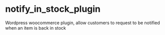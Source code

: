 # notify_in_stock_plugin
Wordpress woocommerce plugin, allow customers to request to be notified when an item is back in stock
